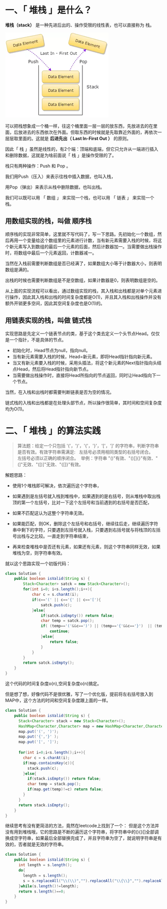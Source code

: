 # 一、「 堆栈 」是什么？

**堆栈（stack）** 是一种先进后出的、操作受限的线性表，也可以直接称为 栈。

![e4c8283715d6c27bc0ab518899678b83](栈（堆栈）.resources/F75D5C64-9906-4F6F-B678-15BD8719179E.png)

可以把栈想象成一个桶一样，往这个桶里面一层一层的放东西，先放进去的在里面，后放进去的东西依次在外面。但取东西的时候就是先取靠近外面的，再依次一层层取里面的。这就是 **后进先出（ Last In-First Out ）** 的原则。

因此「 栈 」虽然是线性的，有2个端：顶端和底端，但它只允许从一端进行插入和删除数据，这就是为啥前面说「 栈 」是操作受限的了。

栈只有两种操作：Push 和 Pop 。

我们用Push（压入）来表示往栈中插入数据，也叫入栈，

用Pop（弹出）来表示从栈中删除数据，也叫出栈。

我们可以既可以用 「 数组 」 来实现一个栈，也可以用 「 链表 」 来实现一个栈。

## 用数组实现的栈，叫做 顺序栈

顺序栈的实现非常简单，这里就不写代码了，写一下思路。先初始化一个数组，然后再用一个变量给这个数组里的元素进行计数，当有新元素需要入栈的时候，将这个新元素写入到数组的最后一个元素的后面，然后计数器加一。当需要做出栈操作时，将数组中最后一个元素返回，计数器减一。

当然在入栈前需要判断数组是否已经满了，如果数组大小等于计数器大小，则表明数组是满的。

出栈的时候也需要判断数组是不是空数组，如果计数器是0，则表明数组是空的。

从上面的实现流程可以看出，通过数组实现的栈，其入栈和出栈都是对单个元素进行操作，因此其入栈和出栈的时间复杂度都是O(1)，并且其入栈和出栈操作并没有额外开销更多空间，因此其空间复杂度也是O(1)的。

## 用链表实现的栈，叫做 链式栈
实现思路是先定义一个链表节点的类，基于这个类去定义一个头节点Head。仅仅是一个指针，不是具体的节点。
* 初始化时，Head节点为null，指向null。
* 当有新元素需要入栈的时候，Head=新元素，即将Head指针指向新元素。
* 当又有新元素要入栈的时候，采用头插法，将这个新元素的Next指针指向头结点Head，然后将Head指针指向新节点。
* 当需要做出栈操作时，直接将Head所指向的节点返回，同时让Head指向下一个节点。


当然，在入栈和出栈时都需要判断链表是否为空的情况。

链式栈的入栈和出栈都是在处理头部节点，所以操作很简单，其时间和空间复杂度均为O(1)。

# 二、「 堆栈 」的算法实践
> 算法题：给定一个只包括 '('，')'，'{'，'}'，'['，']' 的字符串，判断字符串是否有效。有效字符串需满足:
>    左括号必须用相同类型的右括号闭合。    
>   左括号必须以正确的顺序闭合。
>  举例：字符串 "()"有效、"()[]{}"有效、"(]"无效、"([)]"无效、"{[]}"有效。

解题思路：

* 使用1个堆栈即可解决，依次遍历这个字符串，

* 如果遇到是左括号就入栈到堆栈中，如果遇到的是右括号，则从堆栈中取出栈顶的第一个左括号，比对一下这个左括号和当前遇到的右括号是否匹配，

* 如果不匹配这认为这整个字符串无效。

* 如果能匹配，则OK，删除这个左括号和右括号，继续往后走，继续遍历字符串中剩下的字符，只要遇到左括号就入栈，只要遇到右括号就与将栈顶的左括号出栈与之比较。一直走到字符串结束，

* 再来检查堆栈中是否还有元素，如果还有元素，则这个字符串同样无效，如果堆栈为空，则字符串有效。

就以这个思路实现一个初版代码：

```java
class Solution {
    public boolean isValid(String s) {
        Stack<Character> satck = new Stack<Character>();
        for(int i=0; i<s.length();i++){
            char c = s.charAt(i);
            if(c=='(' || c=='{' || c=='['){
                satck.push(c);
            }else{
                if(satck.isEmpty()) return false;
                char temp = satck.pop();
                if( (temp=='('&&c==')') || (temp=='{'&&c=='}')  || (temp=='['&&c==']') ){
                    continue;
                }else{
                    return false;
                }
            }
        }
        return satck.isEmpty();
    }
}
```
这个代码的时间复杂度o(n),空间复杂度o(n)搞定。

但是想了想，好像代码不是很优雅，写了一个优化版，提前将左右括号放入到MAP中，这个方法的时间和空间复杂度跟上面的一样。

```java
class Solution {
    public boolean isValid(String s) {
      Stack<Character> stack = new Stack<Character>();
      HashMap<Character,Character> map = new HashMap<Character,Character>();
      map.put('(', ')');
      map.put('{','}' );
      map.put('[', ']');

      for(int i=0;i<s.length();i++){
        char c = s.charAt(i);
        if(map.containsKey(c)){
          stack.push(c);
        }else{
          if(stack.isEmpty()) return false;
          char temp = stack.pop();
          if(map.get(temp)!=c) return false;
        }
      } 
      return stack.isEmpty();
    }
}
```
继续思考有没有更简洁的方法，竟然在leetcode上找到了一个：
但是这个方法并没有用到堆栈哦，它的思路是不断的遍历这个字符串，将字符串中的(){}[]全部调换成空字符串，如果最后全部替换完成了，并且字符串为空了，就说明字符串是有效的，否者就是无效的字符串。
```java
class Solution {
    public boolean isValid(String s) {
      int length = s.length();
      do{
        length = s.length();
        s = s.replaceAll("\\(\\)","").replaceAll("\\{\\}","").replaceAll("\\[\\]","");
      }while(s.length()!=length);
      return s.length()==0;
    }
}
```